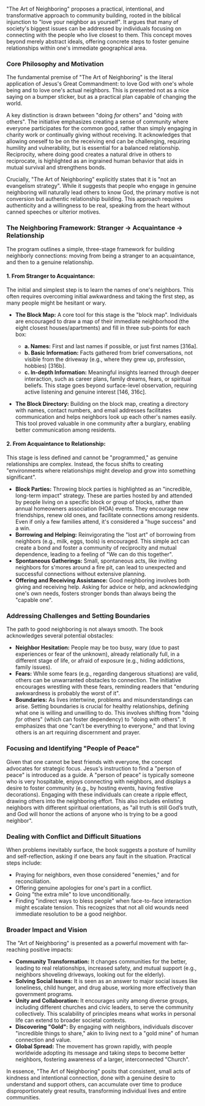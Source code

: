 "The Art of Neighboring" proposes a practical, intentional, and transformative approach to community building, rooted in the biblical injunction to "love your neighbor as yourself". It argues that many of society's biggest issues can be addressed by individuals focusing on connecting with the people who live closest to them. This concept moves beyond merely abstract ideals, offering concrete steps to foster genuine relationships within one's immediate geographical area.

### Core Philosophy and Motivation

The fundamental premise of "The Art of Neighboring" is the literal application of Jesus's Great Commandment: to love God with one's whole being and to love one's actual neighbors. This is presented not as a nice saying on a bumper sticker, but as a practical plan capable of changing the world.

A key distinction is drawn between "doing _for_ others" and "doing _with_ others". The initiative emphasizes creating a sense of community where everyone participates for the common good, rather than simply engaging in charity work or continually giving without receiving. It acknowledges that allowing oneself to be on the receiving end can be challenging, requiring humility and vulnerability, but is essential for a balanced relationship. Reciprocity, where doing good creates a natural drive in others to reciprocate, is highlighted as an ingrained human behavior that aids in mutual survival and strengthens bonds.

Crucially, "The Art of Neighboring" explicitly states that it is "not an evangelism strategy". While it suggests that people who engage in genuine neighboring will naturally lead others to know God, the primary motive is not conversion but authentic relationship building. This approach requires authenticity and a willingness to be real, speaking from the heart without canned speeches or ulterior motives.

### The Neighboring Framework: Stranger → Acquaintance → Relationship

The program outlines a simple, three-stage framework for building neighborly connections: moving from being a stranger to an acquaintance, and then to a genuine relationship.

#### 1. From Stranger to Acquaintance:

The initial and simplest step is to learn the names of one's neighbors. This often requires overcoming initial awkwardness and taking the first step, as many people might be hesitant or wary.

- **The Block Map:** A core tool for this stage is the "block map". Individuals are encouraged to draw a map of their immediate neighborhood (the eight closest houses/apartments) and fill in three sub-points for each box:
    
    - **a. Names:** First and last names if possible, or just first names [316a].
    - **b. Basic Information:** Facts gathered from brief conversations, not visible from the driveway (e.g., where they grew up, profession, hobbies) [316b].
    - **c. In-depth Information:** Meaningful insights learned through deeper interaction, such as career plans, family dreams, fears, or spiritual beliefs. This stage goes beyond surface-level observation, requiring active listening and genuine interest [146, 316c].
- **The Block Directory:** Building on the block map, creating a directory with names, contact numbers, and email addresses facilitates communication and helps neighbors look up each other's names easily. This tool proved valuable in one community after a burglary, enabling better communication among residents.
    

#### 2. From Acquaintance to Relationship:

This stage is less defined and cannot be "programmed," as genuine relationships are complex. Instead, the focus shifts to creating "environments where relationships might develop and grow into something significant".

- **Block Parties:** Throwing block parties is highlighted as an "incredible, long-term impact" strategy. These are parties hosted by and attended by people living on a specific block or group of blocks, rather than annual homeowners association (HOA) events. They encourage new friendships, renew old ones, and facilitate connections among residents. Even if only a few families attend, it's considered a "huge success" and a win.
- **Borrowing and Helping:** Reinvigorating the "lost art" of borrowing from neighbors (e.g., milk, eggs, tools) is encouraged. This simple act can create a bond and foster a community of reciprocity and mutual dependence, leading to a feeling of "We can do this together".
- **Spontaneous Gatherings:** Small, spontaneous acts, like inviting neighbors for s'mores around a fire pit, can lead to unexpected and successful connections without extensive planning.
- **Offering and Receiving Assistance:** Good neighboring involves both giving and receiving help. Asking for advice or help, and acknowledging one's own needs, fosters stronger bonds than always being the "capable one".

### Addressing Challenges and Setting Boundaries

The path to good neighboring is not always smooth. The book acknowledges several potential obstacles:

- **Neighbor Hesitation:** People may be too busy, wary (due to past experiences or fear of the unknown), already relationally full, in a different stage of life, or afraid of exposure (e.g., hiding addictions, family issues).
- **Fears:** While some fears (e.g., regarding dangerous situations) are valid, others can be unwarranted obstacles to connection. The initiative encourages wrestling with these fears, reminding readers that "enduring awkwardness is probably the worst of it".
- **Boundaries:** As lives intertwine, problems and misunderstandings can arise. Setting boundaries is crucial for healthy relationships, defining what one is willing and unwilling to do. This involves shifting from "doing _for_ others" (which can foster dependency) to "doing _with_ others". It emphasizes that one "can’t be everything to everyone," and that loving others is an art requiring discernment and prayer.

### Focusing and Identifying "People of Peace"

Given that one cannot be best friends with everyone, the concept advocates for strategic focus. Jesus's instruction to find a "person of peace" is introduced as a guide. A "person of peace" is typically someone who is very hospitable, enjoys connecting with neighbors, and displays a desire to foster community (e.g., by hosting events, having festive decorations). Engaging with these individuals can create a ripple effect, drawing others into the neighboring effort. This also includes enlisting neighbors with different spiritual orientations, as "all truth is still God’s truth, and God will honor the actions of anyone who is trying to be a good neighbor".

### Dealing with Conflict and Difficult Situations

When problems inevitably surface, the book suggests a posture of humility and self-reflection, asking if one bears any fault in the situation. Practical steps include:

- Praying for neighbors, even those considered "enemies," and for reconciliation.
- Offering genuine apologies for one's part in a conflict.
- Going "the extra mile" to love unconditionally.
- Finding "indirect ways to bless people" when face-to-face interaction might escalate tension. This recognizes that not all old wounds need immediate resolution to be a good neighbor.

### Broader Impact and Vision

The "Art of Neighboring" is presented as a powerful movement with far-reaching positive impacts:

- **Community Transformation:** It changes communities for the better, leading to real relationships, increased safety, and mutual support (e.g., neighbors shoveling driveways, looking out for the elderly).
- **Solving Social Issues:** It is seen as an answer to major social issues like loneliness, child hunger, and drug abuse, working more effectively than government programs.
- **Unity and Collaboration:** It encourages unity among diverse groups, including different churches and civic leaders, to serve the community collectively. This scalability of principles means what works in personal life can extend to broader societal contexts.
- **Discovering "Gold":** By engaging with neighbors, individuals discover "incredible things to share," akin to living next to a "gold mine" of human connection and value.
- **Global Spread:** The movement has grown rapidly, with people worldwide adopting its message and taking steps to become better neighbors, fostering awareness of a larger, interconnected "Church".

In essence, "The Art of Neighboring" posits that consistent, small acts of kindness and intentional connection, done with a genuine desire to understand and support others, can accumulate over time to produce disproportionately great results, transforming individual lives and entire communities.